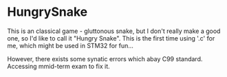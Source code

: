 # HungrySnake
This is an classical game - gluttonous snake, but I don't really make a good one, so I'd like to call it "Hungry Snake". This is the first time using '.c' for me, which might be used in STM32 for fun...

However, there exists some synatic errors which abay C99 standard. Accessing mmid-term exam to fix it.
